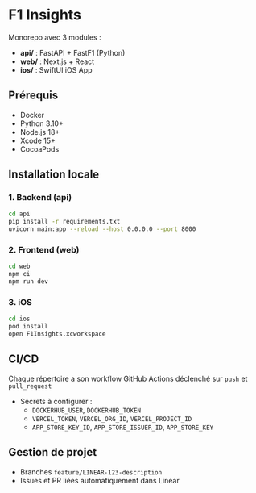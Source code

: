# F1 Insights

Monorepo avec 3 modules :
- **api/** : FastAPI + FastF1 (Python)
- **web/** : Next.js + React
- **ios/** : SwiftUI iOS App

## Prérequis

- Docker
- Python 3.10+
- Node.js 18+
- Xcode 15+
- CocoaPods

## Installation locale

### 1. Backend (api)

```bash
cd api
pip install -r requirements.txt
uvicorn main:app --reload --host 0.0.0.0 --port 8000
```

### 2. Frontend (web)

```bash
cd web
npm ci
npm run dev
```

### 3. iOS

```bash
cd ios
pod install
open F1Insights.xcworkspace
```

## CI/CD

Chaque répertoire a son workflow GitHub Actions déclenché sur `push` et `pull_request`  
- Secrets à configurer :
  - `DOCKERHUB_USER`, `DOCKERHUB_TOKEN`
  - `VERCEL_TOKEN`, `VERCEL_ORG_ID`, `VERCEL_PROJECT_ID`
  - `APP_STORE_KEY_ID`, `APP_STORE_ISSUER_ID`, `APP_STORE_KEY`

## Gestion de projet

- Branches `feature/LINEAR-123-description`
- Issues et PR liées automatiquement dans Linear